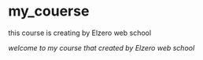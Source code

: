 # my_couerse
this course is creating by Elzero web school



*welcome to my course that created by Elzero web school*
